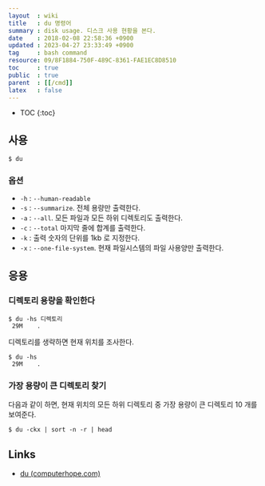 ```yaml
---
layout  : wiki
title   : du 명령어
summary : disk usage. 디스크 사용 현황을 본다.
date    : 2018-02-08 22:58:36 +0900
updated : 2023-04-27 23:33:49 +0900
tag     : bash command
resource: 09/8F1884-750F-489C-8361-FAE1EC8D8510
toc     : true
public  : true
parent  : [[/cmd]]
latex   : false
---
```

* TOC
{:toc}

## 사용

```
$ du
```

### 옵션

* `-h` : `--human-readable`
* `-s` : `--summarize`. 전체 용량만 출력한다.
* `-a` : `--all`. 모든 파일과 모든 하위 디렉토리도 출력한다.
* `-c` : `--total` 마지막 줄에 합계를 출력한다.
* `-k` : 출력 숫자의 단위를 1kb 로 지정한다.
* `-x` : `--one-file-system`. 현재 파일시스템의 파일 사용양만 출력한다.

## 응용

### 디렉토리 용량을 확인한다

```
$ du -hs 디렉토리
 29M	.
```

디렉토리를 생략하면 현재 위치를 조사한다.

```
$ du -hs
 29M	.
```

### 가장 용량이 큰 디렉토리 찾기

다음과 같이 하면, 현재 위치의 모든 하위 디렉토리 중 가장 용량이 큰 디렉토리 10 개를 보여준다.

```
$ du -ckx | sort -n -r | head
```

## Links

* [du (computerhope.com)](https://www.computerhope.com/unix/udu.htm)


